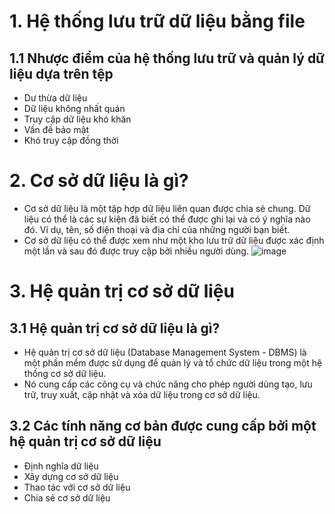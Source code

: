 # 1. Hệ thống lưu trữ dữ liệu bằng file
## 1.1 Nhược điểm của hệ thống lưu trữ và quản lý dữ liệu dựa trên tệp
- Dư thừa dữ liệu
- Dữ liệu không nhất quán
- Truy cập dữ liệu khó khăn
- Vấn đề bảo mật
- Khó truy cập đồng thời

# 2. Cơ sở dữ liệu là gì?
- Cơ sở dữ liệu là một tập hợp dữ liệu liên quan được chia sẻ chung. Dữ liệu có thể là các sự kiện đã biết có thể được ghi lại và có ý nghĩa nào đó. Ví dụ, tên, số điện thoại và địa chỉ của những người bạn biết.
- Cơ sở dữ liệu có thể được xem như một kho lưu trữ dữ liệu được xác định một lần và sau đó được truy cập bởi nhiều người dùng.
![image](https://github.com/user-attachments/assets/67dab099-aeb0-4e7d-b68d-4c7065e68e90)

# 3. Hệ quản trị cơ sở dữ liệu
## 3.1 Hệ quản trị cơ sở dữ liệu là gì?
- Hệ quản trị cơ sở dữ liệu (Database Management System - DBMS) là một phần mềm được sử dụng để quản lý và tổ chức dữ liệu trong một hệ thống cơ sở dữ liệu.
- Nó cung cấp các công cụ và chức năng cho phép người dùng tạo, lưu trữ, truy xuất, cập nhật và xóa dữ liệu trong cơ sở dữ liệu.
## 3.2 Các tính năng cơ bản được cung cấp bởi một hệ quản trị cơ sở dữ liệu
- Định nghĩa dữ liệu
- Xây dựng cơ sở dữ liệu
- Thao tác với cơ sở dữ liệu
- Chia sẻ cơ sở dữ liệu
